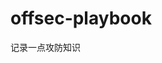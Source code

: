 

















































































































































































































# offsec-playbook
记录一点攻防知识
